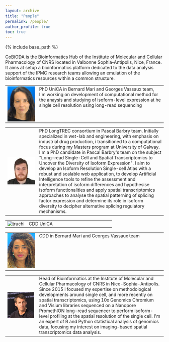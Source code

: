 ```yaml
---
layout: archive
title: "People"
permalink: /people/
author_profile: true
toc: true
---
```


{% include base_path %}

CoBiODA is the Bioinformatics Hub of the Institute of Molecular and Cellular Pharmacology of CNRS located in Valbonne Sophia-Antipolis, Nice, France. It aims at setup a bioinformatics platform dedicated to the data analysis support of the IPMC research teams allowing an emulation of the bioinformatics resources within a common structure.


<table cellspacing="0" cellpadding="0" border="0">
<tr>
  <td width="20%"><img src="/images/diamant.jpg" alt="diamant" title="diamant" width="150" align="left"/></td>
  <td  width="80%" valign="top">PhD UniCA in Bernard Mari and Georges Vassaux team, I'm working on development of computational method for the anaysis and studying of isoform-level expression at he single cell resolution using long-read sequencing</td>
</tr>
</table>

<table cellspacing="0" cellpadding="0" border="0">
<tr>
  <td width="20%"><img src="/images/mcandrew.jpg" alt="mcandrew" title="mcandrew" width="200" /></td>
  <td width="80%" valign="top">PhD LongTREC consortium in Pascal Barbry team. Initially specialized in wet-lab and engineering, with emphasis on industrial drug production, i transitioned to a computational focus during my Masters program at University of Galway. I'm a PhD candidate in Pascal Barbry's team on the subject "Long-read Single-Cell and Spatial Transcriptomics to Uncover the Diversity of Isoform Expression". I aim to develop an Isoform Resolution Single-cell Atlas with a robust and scalable web application, to develop Artificial Intelligence tools to refine the assessment and interpretation of isoform differences and hypothesise isoform functionalities and apply spatial transcriptomics approaches to analyse the spatial patterning of splicing factor expression and determine its role in isoform diversity to decipher alternative splicing regulatory mechanisms.</td>
</tr>
</table>

<table cellspacing="0" cellpadding="0" border="0">
<tr>
  <td width="20%"><img src="/images/test.jpg" alt="truchi" title="truchi" width="200" /></td>
  <td width="80%" valign="top">CDD UniCA</td>
</tr>
</table>

<table cellspacing="0" cellpadding="0" border="0">
<tr>
  <td width="20%"><img src="/images/benkhedher.jpg" alt="benkhedher" title="benkhedher" width="150" /></td>
  <td width="80%" valign="top">CDD in Bernard Mari and Georges Vassaux team</td>
</tr>
</table>

<table cellspacing="0" cellpadding="0" border="0">
<tr>
  <td border="0" width="20%"><img src="/images/lebrigand.jpg" alt="lebrigand" title="lebrigand" width="200" /></td>
  <td border="0" width="80%" valign="top">Head of Bioinformatics at the Institute of Molecular and Cellular Pharmacology of CNRS in Nice-Sophia-Antipolis. Since 2015 i focused my expertise on methodological developments around single cell, and more recently on spatial transcriptomics, using 10x Genomics Chromium and Visium libraries sequenced on a Nanopore PromethION long-read sequencer to perform isoform-level profiling at the spatial resolution of the single cell. I'm an expert of R and Python statistical analysis of genomics data, focusing my interest on imaging-based spatial transcriptomics data analysis.</td>
</tr>
</table>
